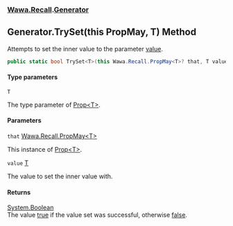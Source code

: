 ### [Wawa.Recall](Wawa.Recall.md 'Wawa.Recall').[Generator](Generator.md 'Wawa.Recall.Generator')

## Generator.TrySet<T>(this PropMay<T>, T) Method

Attempts to set the inner value to the parameter [value](Generator.TrySet{T}(PropMay{T},T).md#Wawa.Recall.Generator.TrySet_T_(thisWawa.Recall.PropMay_T_,T).value 'Wawa.Recall.Generator.TrySet<T>(this Wawa.Recall.PropMay<T>, T).value').

```csharp
public static bool TrySet<T>(this Wawa.Recall.PropMay<T>? that, T value);
```
#### Type parameters

<a name='Wawa.Recall.Generator.TrySet_T_(thisWawa.Recall.PropMay_T_,T).T'></a>

`T`

The type parameter of [Prop&lt;T&gt;](Prop{T}.md 'Wawa.Recall.Prop<T>').
#### Parameters

<a name='Wawa.Recall.Generator.TrySet_T_(thisWawa.Recall.PropMay_T_,T).that'></a>

`that` [Wawa.Recall.PropMay&lt;](PropMay{T}.md 'Wawa.Recall.PropMay<T>')[T](Generator.TrySet{T}(PropMay{T},T).md#Wawa.Recall.Generator.TrySet_T_(thisWawa.Recall.PropMay_T_,T).T 'Wawa.Recall.Generator.TrySet<T>(this Wawa.Recall.PropMay<T>, T).T')[&gt;](PropMay{T}.md 'Wawa.Recall.PropMay<T>')

This instance of [Prop&lt;T&gt;](Prop{T}.md 'Wawa.Recall.Prop<T>').

<a name='Wawa.Recall.Generator.TrySet_T_(thisWawa.Recall.PropMay_T_,T).value'></a>

`value` [T](Generator.TrySet{T}(PropMay{T},T).md#Wawa.Recall.Generator.TrySet_T_(thisWawa.Recall.PropMay_T_,T).T 'Wawa.Recall.Generator.TrySet<T>(this Wawa.Recall.PropMay<T>, T).T')

The value to set the inner value with.

#### Returns
[System.Boolean](https://docs.microsoft.com/en-us/dotnet/api/System.Boolean 'System.Boolean')  
The value [true](https://docs.microsoft.com/en-us/dotnet/csharp/language-reference/builtin-types/bool 'https://docs.microsoft.com/en-us/dotnet/csharp/language-reference/builtin-types/bool') if the value set was successful, otherwise [false](https://docs.microsoft.com/en-us/dotnet/csharp/language-reference/builtin-types/bool 'https://docs.microsoft.com/en-us/dotnet/csharp/language-reference/builtin-types/bool').